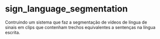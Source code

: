# sign_language_segmentation
Contruindo um sistema que faz a segmentação de vídeos de língua de sinais em clips que contenham trechos equivalentes a sentenças na língua escrita.
